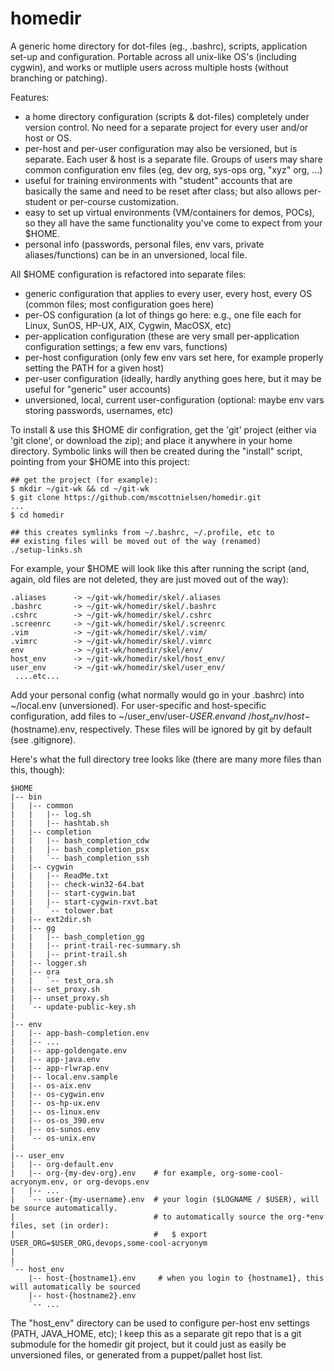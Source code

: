 homedir
=======

A generic home directory for dot-files (eg., .bashrc), scripts, application set-up and configuration. Portable across all unix-like OS's (including cygwin), and works or mutliple users across multiple hosts (without branching or patching).

Features:
* a home directory configuration (scripts & dot-files) completely under version control. No need for a separate project for every user and/or host or OS.
* per-host and per-user configuration may also be versioned, but is separate. Each user & host is a separate file. Groups of users may share common configuration env files (eg, dev org, sys-ops org, "xyz" org, ...)
* useful for training environments with "student" accounts that are basically the same and need to be reset after class; but also allows per-student or per-course customization.
* easy to set up virtual environments (VM/containers for demos, POCs), so they all have the same functionality you've come to expect from your $HOME.
* personal info (passwords, personal files, env vars, private aliases/functions) can be in an unversioned, local file.

All $HOME configuration is refactored into separate files:
* generic configuration that applies to every user, every host, every OS (common files; most configuration goes here)
* per-OS configuration (a lot of things go here: e.g., one file each for Linux, SunOS, HP-UX, AIX, Cygwin, MacOSX, etc)
* per-application configuration (these are very small per-application configuration settings; a few env vars, functions)
* per-host configuration (only few env vars set here, for example properly setting the PATH for a given host)
* per-user configuration (ideally, hardly anything goes here, but it may be useful for "generic" user accounts)
* unversioned, local, current user-configuration (optional: maybe env vars storing passwords, usernames, etc)

To install & use this $HOME dir configration, get the 'git' project (either via 'git clone', or download the zip); and place it anywhere in your home directory. Symbolic links will then be created during the "install" script, pointing from your $HOME into this project:

    ## get the project (for example):
    $ mkdir ~/git-wk && cd ~/git-wk
    $ git clone https://github.com/mscottnielsen/homedir.git
    ...
    $ cd homedir

    ## this creates symlinks from ~/.bashrc, ~/.profile, etc to
    ## existing files will be moved out of the way (renamed)
    ./setup-links.sh

For example, your $HOME will look like this after running the script (and, again, old files are not deleted, they are just moved out of the way):

    .aliases      -> ~/git-wk/homedir/skel/.aliases
    .bashrc       -> ~/git-wk/homedir/skel/.bashrc
    .cshrc        -> ~/git-wk/homedir/skel/.cshrc
    .screenrc     -> ~/git-wk/homedir/skel/.screenrc
    .vim          -> ~/git-wk/homedir/skel/.vim/
    .vimrc        -> ~/git-wk/homedir/skel/.vimrc
    env           -> ~/git-wk/homedir/skel/env/
    host_env      -> ~/git-wk/homedir/skel/host_env/
    user_env      -> ~/git-wk/homedir/skel/user_env/
     ....etc...

Add your personal config (what normally would go in your .bashrc) into ~/local.env (unversioned). For user-specific and host-specific configuration, add files to ~/user_env/user-${USER}.env and ~/host_env/host-$(hostname).env, respectively. These files will be ignored by git by default (see .gitignore).

Here's what the full directory tree looks like (there are many more files than this, though):

    $HOME
    |-- bin
    |   |-- common
    |   |   |-- log.sh
    |   |   |-- hashtab.sh
    |   |-- completion
    |   |   |-- bash_completion_cdw
    |   |   |-- bash_completion_psx
    |   |   `-- bash_completion_ssh
    |   |-- cygwin
    |   |   |-- ReadMe.txt
    |   |   |-- check-win32-64.bat
    |   |   |-- start-cygwin.bat
    |   |   |-- start-cygwin-rxvt.bat
    |   |   `-- tolower.bat
    |   |-- ext2dir.sh
    |   |-- gg
    |   |   |-- bash_completion_gg
    |   |   |-- print-trail-rec-summary.sh
    |   |   |-- print-trail.sh
    |   |-- logger.sh
    |   |-- ora
    |   |   `-- test_ora.sh
    |   |-- set_proxy.sh
    |   |-- unset_proxy.sh
    |   `-- update-public-key.sh
    |
    |-- env
    |   |-- app-bash-completion.env
    |   |-- ...
    |   |-- app-goldengate.env
    |   |-- app-java.env
    |   |-- app-rlwrap.env
    |   |-- local.env.sample
    |   |-- os-aix.env
    |   |-- os-cygwin.env
    |   |-- os-hp-ux.env
    |   |-- os-linux.env
    |   |-- os-os_390.env
    |   |-- os-sunos.env
    |   `-- os-unix.env
    |
    |-- user_env
    |   |-- org-default.env
    |   |-- org-{my-dev-org}.env    # for example, org-some-cool-acryonym.env, or org-devops.env
    |   |-- ...
    |   `-- user-{my-username}.env  # your login ($LOGNAME / $USER), will be source automatically.
    |                               # to automatically source the org-*env files, set (in order):
    |                               #   $ export USER_ORG=$USER_ORG,devops,some-cool-acryonym
    |
    |
    `-- host_env
        |-- host-{hostname1}.env     # when you login to {hostname1}, this will automatically be sourced
        |-- host-{hostname2}.env
        `-- ...

The "host_env" directory can be used to configure per-host env settings (PATH, JAVA_HOME, etc); I keep this as a separate git repo that is a git submodule for the homedir git project, but it could just as easily be unversioned files, or generated from a puppet/pallet host list.



